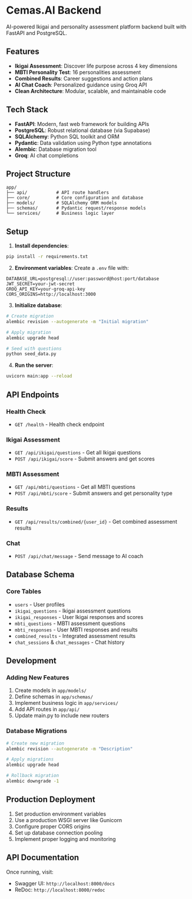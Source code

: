 # Cemas.AI Backend

AI-powered Ikigai and personality assessment platform backend built with FastAPI and PostgreSQL.

## Features

- **Ikigai Assessment**: Discover life purpose across 4 key dimensions
- **MBTI Personality Test**: 16 personalities assessment
- **Combined Results**: Career suggestions and action plans
- **AI Chat Coach**: Personalized guidance using Groq API
- **Clean Architecture**: Modular, scalable, and maintainable code

## Tech Stack

- **FastAPI**: Modern, fast web framework for building APIs
- **PostgreSQL**: Robust relational database (via Supabase)
- **SQLAlchemy**: Python SQL toolkit and ORM
- **Pydantic**: Data validation using Python type annotations
- **Alembic**: Database migration tool
- **Groq**: AI chat completions

## Project Structure

```
app/
├── api/           # API route handlers
├── core/          # Core configuration and database
├── models/        # SQLAlchemy ORM models
├── schemas/       # Pydantic request/response models
└── services/      # Business logic layer
```

## Setup

1. **Install dependencies**:
```bash
pip install -r requirements.txt
```

2. **Environment variables**:
Create a `.env` file with:
```
DATABASE_URL=postgresql://user:password@host:port/database
JWT_SECRET=your-jwt-secret
GROQ_API_KEY=your-groq-api-key
CORS_ORIGINS=http://localhost:3000
```

3. **Initialize database**:
```bash
# Create migration
alembic revision --autogenerate -m "Initial migration"

# Apply migration
alembic upgrade head

# Seed with questions
python seed_data.py
```

4. **Run the server**:
```bash
uvicorn main:app --reload
```

## API Endpoints

### Health Check
- `GET /health` - Health check endpoint

### Ikigai Assessment
- `GET /api/ikigai/questions` - Get all Ikigai questions
- `POST /api/ikigai/score` - Submit answers and get scores

### MBTI Assessment  
- `GET /api/mbti/questions` - Get all MBTI questions
- `POST /api/mbti/score` - Submit answers and get personality type

### Results
- `GET /api/results/combined/{user_id}` - Get combined assessment results

### Chat
- `POST /api/chat/message` - Send message to AI coach

## Database Schema

### Core Tables
- `users` - User profiles
- `ikigai_questions` - Ikigai assessment questions
- `ikigai_responses` - User Ikigai responses and scores
- `mbti_questions` - MBTI assessment questions  
- `mbti_responses` - User MBTI responses and results
- `combined_results` - Integrated assessment results
- `chat_sessions` & `chat_messages` - Chat history

## Development

### Adding New Features
1. Create models in `app/models/`
2. Define schemas in `app/schemas/`
3. Implement business logic in `app/services/`
4. Add API routes in `app/api/`
5. Update main.py to include new routers

### Database Migrations
```bash
# Create new migration
alembic revision --autogenerate -m "Description"

# Apply migrations
alembic upgrade head

# Rollback migration
alembic downgrade -1
```

## Production Deployment

1. Set production environment variables
2. Use a production WSGI server like Gunicorn
3. Configure proper CORS origins
4. Set up database connection pooling
5. Implement proper logging and monitoring

## API Documentation

Once running, visit:
- Swagger UI: `http://localhost:8000/docs`
- ReDoc: `http://localhost:8000/redoc`